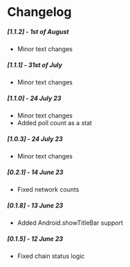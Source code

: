 # Changelog

##### [1.1.2] - 1st of August

- Minor text changes

##### [1.1.1] - 31st of July

- Minor text changes

##### [1.1.0] - 24 July 23

- Minor text changes
- Added poll count as a stat

##### [1.0.3] - 24 July 23

- Minor text changes

##### [0.2.1] - 14 June 23

- Fixed network counts

##### [0.1.8] - 13 June 23

- Added Android.showTitleBar support

##### [0.1.5] - 12 June 23

- Fixed chain status logic
